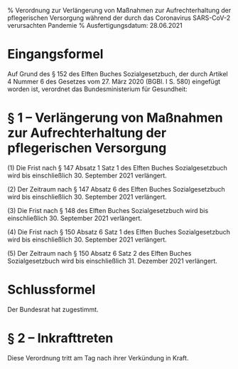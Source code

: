 % Verordnung zur Verlängerung von Maßnahmen zur Aufrechterhaltung der pflegerischen Versorgung während der durch das Coronavirus SARS-CoV-2 verursachten Pandemie
% Ausfertigungsdatum: 28.06.2021
 
# Eingangsformel

Auf Grund des § 152 des Elften Buches Sozialgesetzbuch, der durch Artikel 4 Nummer 6 des Gesetzes vom 27. März 2020 (BGBl. I S. 580) eingefügt worden ist, verordnet das Bundesministerium für Gesundheit:

# § 1 – Verlängerung von Maßnahmen zur Aufrechterhaltung der pflegerischen Versorgung

(1) Die Frist nach § 147 Absatz 1 Satz 1 des Elften Buches Sozialgesetzbuch wird bis einschließlich 30. September 2021 verlängert.

(2) Der Zeitraum nach § 147 Absatz 6 des Elften Buches Sozialgesetzbuch wird bis einschließlich 30. September 2021 verlängert.

(3) Die Frist nach § 148 des Elften Buches Sozialgesetzbuch wird bis einschließlich 30. September 2021 verlängert.

(4) Die Frist nach § 150 Absatz 6 Satz 1 des Elften Buches Sozialgesetzbuch wird bis einschließlich 30. September 2021 verlängert.

(5) Der Zeitraum nach § 150 Absatz 6 Satz 2 des Elften Buches Sozialgesetzbuch wird bis einschließlich 31. Dezember 2021 verlängert.

# Schlussformel

Der Bundesrat hat zugestimmt.

# § 2 – Inkrafttreten

Diese Verordnung tritt am Tag nach ihrer Verkündung in Kraft.
